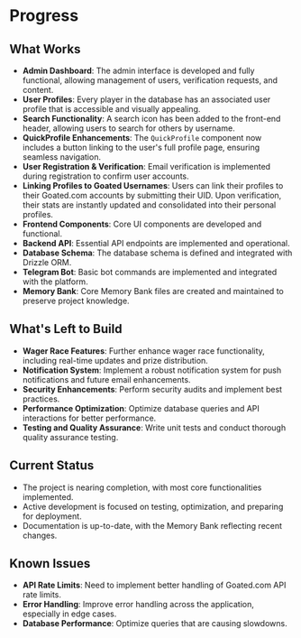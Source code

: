 # Progress

## What Works

- **Admin Dashboard**: The admin interface is developed and fully functional, allowing management of users, verification requests, and content.
- **User Profiles**: Every player in the database has an associated user profile that is accessible and visually appealing.
- **Search Functionality**: A search icon has been added to the front-end header, allowing users to search for others by username.
- **QuickProfile Enhancements**: The `QuickProfile` component now includes a button linking to the user's full profile page, ensuring seamless navigation.
- **User Registration & Verification**: Email verification is implemented during registration to confirm user accounts.
- **Linking Profiles to Goated Usernames**: Users can link their profiles to their Goated.com accounts by submitting their UID. Upon verification, their stats are instantly updated and consolidated into their personal profiles.
- **Frontend Components**: Core UI components are developed and functional.
- **Backend API**: Essential API endpoints are implemented and operational.
- **Database Schema**: The database schema is defined and integrated with Drizzle ORM.
- **Telegram Bot**: Basic bot commands are implemented and integrated with the platform.
- **Memory Bank**: Core Memory Bank files are created and maintained to preserve project knowledge.

## What's Left to Build

- **Wager Race Features**: Further enhance wager race functionality, including real-time updates and prize distribution.
- **Notification System**: Implement a robust notification system for push notifications and future email enhancements.
- **Security Enhancements**: Perform security audits and implement best practices.
- **Performance Optimization**: Optimize database queries and API interactions for better performance.
- **Testing and Quality Assurance**: Write unit tests and conduct thorough quality assurance testing.

## Current Status

- The project is nearing completion, with most core functionalities implemented.
- Active development is focused on testing, optimization, and preparing for deployment.
- Documentation is up-to-date, with the Memory Bank reflecting recent changes.

## Known Issues

- **API Rate Limits**: Need to implement better handling of Goated.com API rate limits.
- **Error Handling**: Improve error handling across the application, especially in edge cases.
- **Database Performance**: Optimize queries that are causing slowdowns.
